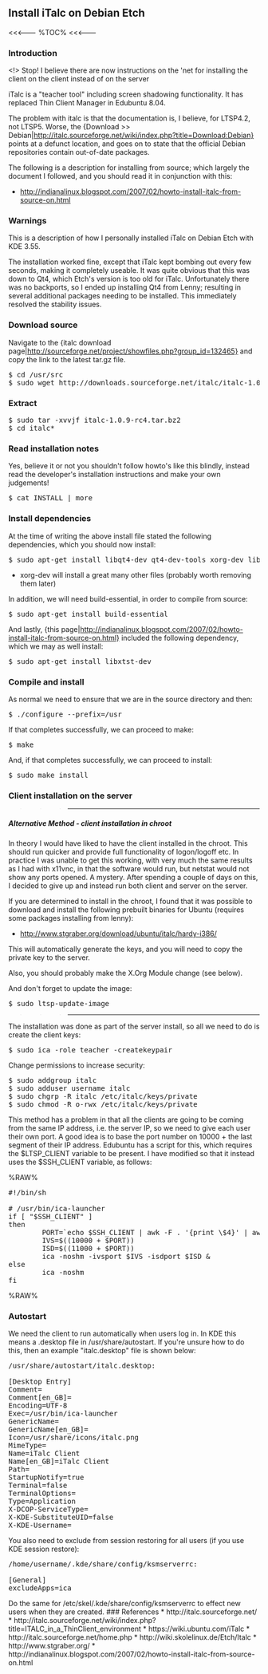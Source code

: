 ## Install iTalc on Debian Etch

<<<---
%TOC%
<<<---

### Introduction

<!> Stop!  I believe there are now instructions on the 'net for installing the client on the client instead of on the server

iTalc is a "teacher tool" including screen shadowing functionality.  It has replaced Thin Client Manager in Edubuntu 8.04.

The problem with italc is that the documentation is, I believe, for LTSP4.2, not LTSP5.  Worse, the {Download >> Debian|http://italc.sourceforge.net/wiki/index.php?title=Download:Debian} points at a defunct location, and goes on to state that the official Debian repositories contain out-of-date packages.

The following is a description for installing from source; which largely the document I followed, and you should read it in conjunction with this:

   * http://indianalinux.blogspot.com/2007/02/howto-install-italc-from-source-on.html

### Warnings

This is a description of how I personally installed iTalc on Debian Etch with KDE 3.55.

The installation worked fine, except that iTalc kept bombing out every few seconds, making it completely useable.  It was quite obvious that this was down to Qt4, which Etch's version is too old for iTalc.  Unfortunately there was no backports, so I ended up installing Qt4 from Lenny; resulting in several additional packages needing to be installed.  This immediately resolved the stability issues.

### Download source

Navigate to the {italc download page|http://sourceforge.net/project/showfiles.php?group_id=132465} and copy the link to the latest tar.gz file.

<pre>
$ cd /usr/src
$ sudo wget http://downloads.sourceforge.net/italc/italc-1.0.9-rc4.tar.bz2?modtime=1215423893&big_mirror=0
</pre>

### Extract

<pre>
$ sudo tar -xvvjf italc-1.0.9-rc4.tar.bz2
$ cd italc*
</pre>

### Read installation notes

Yes, believe it or not you shouldn't follow howto's like this blindly, instead read the developer's installation instructions and make your own judgements!

<pre>
$ cat INSTALL | more
</pre>

### Install dependencies

At the time of writing the above install file stated the following dependencies, which you should now install:

<pre>
$ sudo apt-get install libqt4-dev qt4-dev-tools xorg-dev libxtst-dev libjpeg62-dev zlib1g-dev libssl-dev
</pre>
* xorg-dev will install a great many other files (probably worth removing them later)

In addition, we will need build-essential, in order to compile from source:

<pre>
$ sudo apt-get install build-essential
</pre>

And lastly, {this page|http://indianalinux.blogspot.com/2007/02/howto-install-italc-from-source-on.html} included the following dependency, which we may as well install:

<pre>
$ sudo apt-get install libxtst-dev
</pre>

### Compile and install

As normal we need to ensure that we are in the source directory and then:

<pre>
$ ./configure --prefix=/usr
</pre>

If that completes successfully, we can proceed to make:

<pre>
$ make
</pre>

And, if that completes successfully, we can proceed to install:

<pre>
$ sudo make install
</pre>

### Client installation on the server

>>>---------------------------------------------
##### Alternative Method - client installation in chroot

In theory I would have liked to have the client installed in the chroot.  This should run quicker and provide full functionality of logon/logoff etc.  In practice I was unable to get this working, with very much the same results as I had with x11vnc, in that the software would run, but netstat would not show any ports opened.  A mystery.  After spending a couple of days on this, I decided to give up and instead run both client and server on the server.

If you are determined to install in the chroot, I found that it was possible to download and install the following prebuilt binaries for Ubuntu (requires some packages installing from lenny):

   * http://www.stgraber.org/download/ubuntu/italc/hardy-i386/

This will automatically generate the keys, and you will need to copy the private key to the server.

Also, you should probably make the X.Org Module change (see below).

And don't forget to update the image:

<pre>
$ sudo ltsp-update-image
</pre>

>>>---------------------------------------------

The installation was done as part of the server install, so all we need to do is create the client keys:

<pre>
$ sudo ica -role teacher -createkeypair
</pre>

Change permissions to increase security:

<pre>
$ sudo addgroup italc
$ sudo adduser username italc
$ sudo chgrp -R italc /etc/italc/keys/private
$ sudo chmod -R o-rwx /etc/italc/keys/private
</pre>

This method has a problem in that all the clients are going to be coming from the same IP address, i.e. the server IP, so we need to give each user their own port.  A good idea is to base the port number on 10000 + the last segment of their IP address.  Edubuntu has a script for this, which requires the $LTSP_CLIENT variable to be present. I have modified so that it instead uses the $SSH_CLIENT variable, as follows:

%RAW%
<pre>
#!/bin/sh

# /usr/bin/ica-launcher
if [ "$SSH_CLIENT" ]
then
        PORT=`echo $SSH_CLIENT | awk -F . '{print \$4}' | awk -F " " '{print \$1}'`
        IVS=$((10000 + $PORT))
        ISD=$((11000 + $PORT))
        ica -noshm -ivsport $IVS -isdport $ISD &
else
        ica -noshm
fi
</pre>
%RAW%

### Autostart

We need the client to run automatically when users log in.  In KDE this means a .desktop file in /usr/share/autostart.  If you're unsure how to do this, then an example "italc.desktop" file is shown below:

<pre>
/usr/share/autostart/italc.desktop:

[Desktop Entry]
Comment=
Comment[en_GB]=
Encoding=UTF-8
Exec=/usr/bin/ica-launcher
GenericName=
GenericName[en_GB]=
Icon=/usr/share/icons/italc.png
MimeType=
Name=iTalc Client
Name[en_GB]=iTalc Client
Path=
StartupNotify=true
Terminal=false
TerminalOptions=
Type=Application
X-DCOP-ServiceType=
X-KDE-SubstituteUID=false
X-KDE-Username=
</pre>

You also need to exclude from session restoring for all users (if you use KDE session restore):

<pre>
/home/username/.kde/share/config/ksmserverrc:

[General]
excludeApps=ica
</pre>

<?> Do the same for /etc/skel/.kde/share/config/ksmserverrc to effect new users when they are created.

### References

   * http://italc.sourceforge.net/
      * http://italc.sourceforge.net/wiki/index.php?title=ITALC_in_a_ThinClient_environment
   * https://wiki.ubuntu.com/iTalc
   * http://italc.sourceforge.net/home.php
   * http://wiki.skolelinux.de/Etch/Italc
   * http://www.stgraber.org/
   * http://indianalinux.blogspot.com/2007/02/howto-install-italc-from-source-on.html
